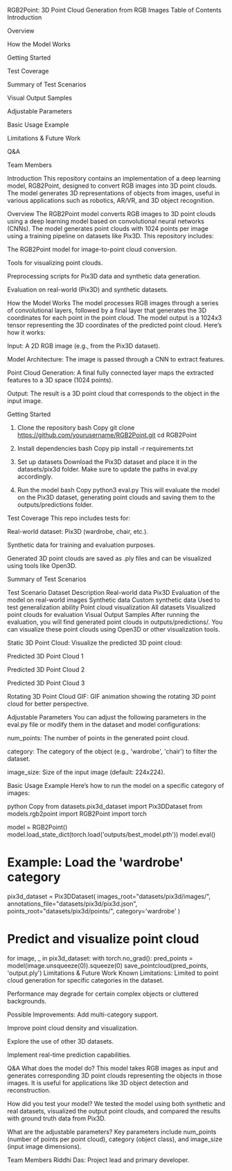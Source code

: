 RGB2Point: 3D Point Cloud Generation from RGB Images
Table of Contents
Introduction

Overview

How the Model Works

Getting Started

Test Coverage

Summary of Test Scenarios

Visual Output Samples

Adjustable Parameters

Basic Usage Example

Limitations & Future Work

Q&A

Team Members

Introduction
This repository contains an implementation of a deep learning model, RGB2Point, designed to convert RGB images into 3D point clouds. The model generates 3D representations of objects from images, useful in various applications such as robotics, AR/VR, and 3D object recognition.

Overview
The RGB2Point model converts RGB images to 3D point clouds using a deep learning model based on convolutional neural networks (CNNs). The model generates point clouds with 1024 points per image using a training pipeline on datasets like Pix3D. This repository includes:

The RGB2Point model for image-to-point cloud conversion.

Tools for visualizing point clouds.

Preprocessing scripts for Pix3D data and synthetic data generation.

Evaluation on real-world (Pix3D) and synthetic datasets.

How the Model Works
The model processes RGB images through a series of convolutional layers, followed by a final layer that generates the 3D coordinates for each point in the point cloud. The model output is a 1024x3 tensor representing the 3D coordinates of the predicted point cloud. Here’s how it works:

Input: A 2D RGB image (e.g., from the Pix3D dataset).

Model Architecture: The image is passed through a CNN to extract features.

Point Cloud Generation: A final fully connected layer maps the extracted features to a 3D space (1024 points).

Output: The result is a 3D point cloud that corresponds to the object in the input image.

Getting Started
1. Clone the repository
bash
Copy
git clone https://github.com/yourusername/RGB2Point.git
cd RGB2Point
2. Install dependencies
bash
Copy
pip install -r requirements.txt
3. Set up datasets
Download the Pix3D dataset and place it in the datasets/pix3d folder. Make sure to update the paths in eval.py accordingly.

4. Run the model
bash
Copy
python3 eval.py
This will evaluate the model on the Pix3D dataset, generating point clouds and saving them to the outputs/predictions folder.

Test Coverage
This repo includes tests for:

Real-world dataset: Pix3D (wardrobe, chair, etc.).

Synthetic data for training and evaluation purposes.

Generated 3D point clouds are saved as .ply files and can be visualized using tools like Open3D.

Summary of Test Scenarios

Test Scenario	Dataset	Description
Real-world data	Pix3D	Evaluation of the model on real-world images
Synthetic data	Custom synthetic data	Used to test generalization ability
Point cloud visualization	All datasets	Visualized point clouds for evaluation
Visual Output Samples
After running the evaluation, you will find generated point clouds in outputs/predictions/. You can visualize these point clouds using Open3D or other visualization tools.

Static 3D Point Cloud:
Visualize the predicted 3D point cloud:

Predicted 3D Point Cloud 1

Predicted 3D Point Cloud 2

Predicted 3D Point Cloud 3

Rotating 3D Point Cloud GIF:
GIF animation showing the rotating 3D point cloud for better perspective.

Adjustable Parameters
You can adjust the following parameters in the eval.py file or modify them in the dataset and model configurations:

num_points: The number of points in the generated point cloud.

category: The category of the object (e.g., 'wardrobe', 'chair') to filter the dataset.

image_size: Size of the input image (default: 224x224).

Basic Usage Example
Here’s how to run the model on a specific category of images:

python
Copy
from datasets.pix3d_dataset import Pix3DDataset
from models.rgb2point import RGB2Point
import torch

model = RGB2Point()
model.load_state_dict(torch.load('outputs/best_model.pth'))
model.eval()

# Example: Load the 'wardrobe' category
pix3d_dataset = Pix3DDataset(
    images_root="datasets/pix3d/images/",
    annotations_file="datasets/pix3d/pix3d.json",
    points_root="datasets/pix3d/points/",
    category='wardrobe'
)

# Predict and visualize point cloud
for image, _ in pix3d_dataset:
    with torch.no_grad():
        pred_points = model(image.unsqueeze(0)).squeeze(0)
    save_pointcloud(pred_points, 'output.ply')
Limitations & Future Work
Known Limitations:
Limited to point cloud generation for specific categories in the dataset.

Performance may degrade for certain complex objects or cluttered backgrounds.

Possible Improvements:
Add multi-category support.

Improve point cloud density and visualization.

Explore the use of other 3D datasets.

Implement real-time prediction capabilities.

Q&A
What does the model do?
This model takes RGB images as input and generates corresponding 3D point clouds representing the objects in those images. It is useful for applications like 3D object detection and reconstruction.

How did you test your model?
We tested the model using both synthetic and real datasets, visualized the output point clouds, and compared the results with ground truth data from Pix3D.

What are the adjustable parameters?
Key parameters include num_points (number of points per point cloud), category (object class), and image_size (input image dimensions).

Team Members
Riddhi Das: Project lead and primary developer.